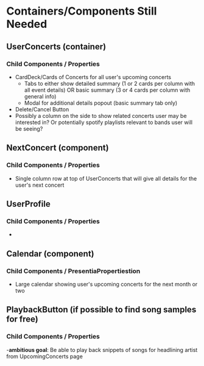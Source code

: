 # Containers/Components Still Needed

## UserConcerts (container)

### Child Components / Properties
- CardDeck/Cards of Concerts for all user's upcoming concerts
  - Tabs to either show detailed summary (1 or 2 cards per column with all event details) OR basic summary (3 or 4 cards per column with general info)
  - Modal for additional details popout (basic summary tab only)
- Delete/Cancel Button
- Possibly a column on the side to show related concerts user may be interested in? Or potentially spotify playlists relevant to bands user will be seeing?

## NextConcert (component)

### Child Components / Properties
- Single column row at top of UserConcerts that will give all details for the user's next concert

## UserProfile

### Child Components / Properties
- 

## Calendar (component)

### Child Components / PresentiaPropertiestion
- Large calendar showing user's upcoming concerts for the next month or two

## PlaybackButton (if possible to find song samples for free)

### Child Components / Properties
-**ambitious goal**: Be able to play back snippets of songs for headlining artist from UpcomingConcerts page